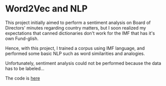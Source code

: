 <h1>Word2Vec and NLP</h1>

This project initially aimed to perform a sentiment analysis on Board of Directors' minutes regarding country matters, but I soon
realized my expectations that canned dictionaries don't work for the IMF that has it's own Fund-glish.

Hence, with this project, I trained a corpus using IMF language, and performed some basic NLP such as word similarities and analogies.

Unfortunately, sentiment analysis could not be performed because the data has to be labeled...

The code is <a href="https://github.com/carlaint/IMF-Text-Mining-Projects/blob/master/IMF%20Evenhandedness%20Text%20Analytics.ipynb"> here</a>
